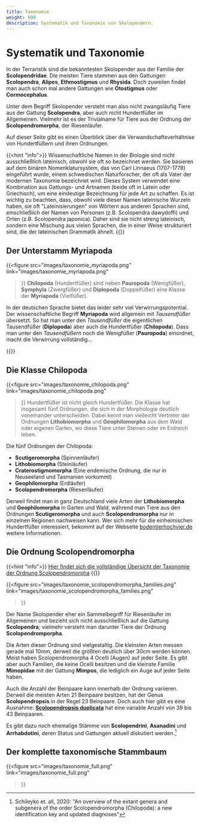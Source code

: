 ```yaml
---
title: Taxonomie
weight: 600
description: Systematik und Taxonomie von Skolopendern.
---
```


# Systematik und Taxonomie

In der Terraristik sind die bekanntesten Skolopender aus der Familie der **Scolopendridae**. Die meisten Tiere stammen aus den Gattungen **Scolopendra**, **Alipes**, **Ethmostigmus** und **Rhysida**. Doch zuweilen findet man auch schon mal andere Gattungen wie **Otostigmus** oder **Cormocephalus**.

Unter dem Begriff Skolopender versteht man also nicht zwangsläufig Tiere aus der Gattung **Scolopendra**, aber auch nicht Hundertfüßer im Allgemeinen. Vielmehr ist es der Trivialname für Tiere aus der Ordnung der **Scolopendromorpha**, der Riesenläufer.

Auf dieser Seite gibt es einen Überblick über die Verwandschaftsverhältnise von Hundertfüßern und ihren Ordnungen.

{{<hint "info">}}
Wissenschaftliche Namen in der Biologie sind nicht ausschließlich lateinisch, obwohl sie oft so bezeichnet werden. Sie basieren auf dem binären Nomenklatursystem, das von Carl Linnaeus (1707-1778) eingeführt wurde, einem schwedischen Naturforscher, der oft als Vater der modernen Taxonomie bezeichnet wird. Dieses System verwendet eine Kombination aus Gattungs- und Artnamen (beide oft in Latein oder Griechisch), um eine eindeutige Bezeichnung für jede Art zu schaffen. Es ist wichtig zu beachten, dass, obwohl viele dieser Namen lateinische Wurzeln haben, sie oft "Lateinisierungen" von Wörtern aus anderen Sprachen sind, einschließlich der Namen von Personen (z.B. Scolopendra dawydoffi) und Orten (z.B. Scolopendra japonica). Daher sind sie nicht streng lateinisch, sondern eine Mischung aus vielen Sprachen, die in einer Weise strukturiert sind, die der lateinischen Grammatik ähnelt.
{{</hint>}}

## Der Unterstamm Myriapoda

{{<figure 
  src="images/taxonomie_myriapoda.png"
  link="images/taxonomie_myriapoda.png"
>}}
**Chilopoda** (Hundertfüßer) sind neben **Pauropoda** (Wenigfüßer), **Symphyla** (Zwergfüßer) und **Diplopoda** (Doppelfüßer) eine Klasse der **Myriapoda** (Vielfüßer).

In der deutschen Sprache bietet das leider sehr viel Verwirrungspotential. Der wissenschaftliche Begriff **Myriapoda** wird allgemein mit _Tausendfüßer_ übersetzt. So hat man unter den _Tausendfüßer_ die eigentlichen Tausendfüßer (**Diplopoda**) aber auch die Hundertfüßer (**Chilopoda**). Dass man unter den _Tausendfüßern_ noch die Wenigfüßer (**Pauropoda**) einordnet, macht die Verwirrung vollständig...

{{<clearfix>}}

## Die Klasse Chilopoda

{{<figure 
  src="images/taxonomie_chilopoda.png"
  link="images/taxonomie_chilopoda.png"
>}}
Hundertfüßer ist nicht gleich Hundertfüßer. Die Klasse hat insgesamt fünf Ordnungen, die sich in der Morphologie deutlich voneinander unterscheiden. Dabei kennt man vielleicht Vertreter der Ordnungen **Lithobiomorpha** und **Geophilomorpha** aus dem Wald oder eigenen Garten, wo diese Tiere unter Steinen oder im Erdreich leben.

Die fünf Ordnungen der Chilopoda:

- **Scutigeromorpha** (Spinnenläufer)
- **Lithobiomorpha** (Steinläufer)
- **Craterostigmomorpha** (Eine endemische Ordnung, die nur in Neuseeland und Tasmanien vorkommt)
- **Geophilomorpha** (Erdläufer)
- **Scolopendromorpha** (Riesenläufer)

Derweil findet man in ganz Deutschland viele Arten der **Lithobiomorpha** und **Geophilomorpha** in Garten und Wald, während man Tiere aus den Ordnungen **Scutigeromorpha** und auch **Scolopendromorpha** nur in einzelnen Regionen nachweisen kann. Wer sich mehr für die einheimischen Hundertfüßer interessiert, bekommt auf der Webseite [bodentierhochvier.de](https://bodentierhochvier.de/) weitere Informationen.

## Die Ordnung Scolopendromorpha

{{<hint "info">}}
[Hier findet sich die vollständige Übersicht der Taxonomie der Ordnung Scolopendromorpha](scolopendromorpha)
{{</hint>}}

{{<figure 
  src="images/taxonomie_scolopendromorpha_families.png"
  link="images/taxonomie_scolopendromorpha_families.png"
>}}

Der Name Skolopender eher ein Sammelbegriff für Riesenläufer im Allgemeinen und bezieht sich nicht ausschließlich auf die Gattung **Scolopendra**; vielmehr versteht man darunter Tiere der Ordnung **Scolopendromporpha**.

Die Arten dieser Ordnung sind vielgestaltig. Die kleinsten Arten messen gerade mal 10mm, derweil die größten deutlich über 30cm werden können. Meist haben Scolopendromorpha 4 Ocelli (Augen) auf jeder Seite. Es gibt aber auch Familien, die keine Ocelli besitzen und die kleinste Familie **Mimopidae** mit der Gattung **Mimpos**, die lediglich ein Auge auf jeder Seite haben.

Auch die Anzahl der Beinpaare kann innerhalb der Ordnung variieren. Derweil die meisten Arten 21 Beinpaare besitzen, hat der Genus **Scolopendropsis** in der Regel 23 Beinpaare. Doch auch hier gibt es eine Ausnahme: [**Scolopendropsis duplicata**](https://www.theguardian.com/science/2010/apr/18/new-to-nature-scolopendropsis-duplicata) hat eine variable Anzahl von 39 bis 43 Beinpaaren.

Es gibt dazu noch ehemalige Stämme von **Scolopendrini**, **Asanadini** und **Arrhabdotini**, deren Status und Gattungen aktuell diskutiert werden.[^1]

## Der komplette taxonomische Stammbaum

{{<figure 
  src="images/taxonomie_full.png"
  link="images/taxonomie_full.png"
>}}

[^1]: Schileyko et. all, 2020: "An overview of the extant genera and subgenera of the order Scolopendromorpha (Chilopoda): a new identification key and updated diagnoses"
